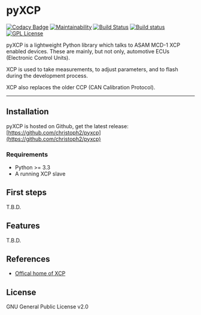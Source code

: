 
pyXCP
=====

[![Codacy Badge](https://api.codacy.com/project/badge/grade/a19c06fc898f4f87b680694956302dab)](https://www.codacy.com/app/cpu12-gems/pyxcp)
[![Maintainability](https://api.codeclimate.com/v1/badges/4c639f3695f2725e392a/maintainability)](https://codeclimate.com/github/christoph2/pyxcp/maintainability)
[![Build Status](https://travis-ci.org/christoph2/pyxcp.svg)](https://travis-ci.org/christoph2/pyxcp)
[![Build status](https://ci.appveyor.com/api/projects/status/r00l4i4co095e9ht?svg=true)](https://ci.appveyor.com/project/christoph2/pyxcp)
[![GPL License](http://img.shields.io/badge/license-GPL-blue.svg)](http://opensource.org/licenses/GPL-2.0)



pyXCP is a lightweight Python library which talks to ASAM MCD-1 XCP enabled devices.
These are mainly, but not only, automotive ECUs (Electronic Control Units).

XCP is used to take measurements, to adjust parameters, and to flash during the development process.

XCP also replaces the older CCP (CAN Calibration Protocol).


---

## Installation

pyXCP is hosted on Github, get the latest release: [https://github.com/christoph2/pyxcp](https://github.com/christoph2/pyxcp)

### Requirements

- Python >= 3.3
- A running XCP slave

## First steps

T.B.D.

## Features

T.B.D.


## References

- [Offical home of XCP](https://www.asam.net/standards/detail/mcd-1-xcp/)



## License

GNU General Public License v2.0




